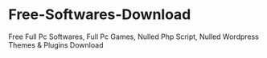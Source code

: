 # Free-Softwares-Download
Free Full Pc Softwares, Full Pc Games, Nulled Php Script, Nulled Wordpress Themes &amp; Plugins Download
